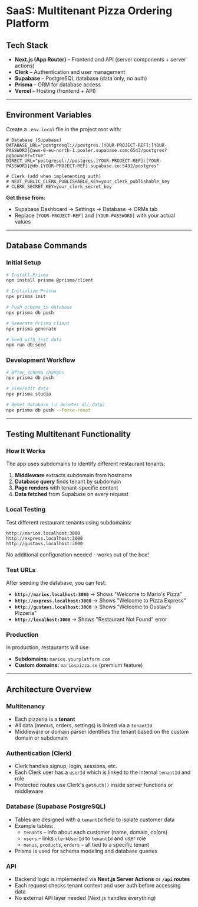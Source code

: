 # SaaS: Multitenant Pizza Ordering Platform

## Tech Stack

- **Next.js (App Router)** – Frontend and API (server components + server actions)
- **Clerk** – Authentication and user management
- **Supabase** – PostgreSQL database (data only, no auth)
- **Prisma** – ORM for database access
- **Vercel** – Hosting (frontend + API)

---

## Environment Variables

Create a `.env.local` file in the project root with:

```env
# Database (Supabase)
DATABASE_URL="postgresql://postgres.[YOUR-PROJECT-REF]:[YOUR-PASSWORD]@aws-0-eu-north-1.pooler.supabase.com:6543/postgres?pgbouncer=true"
DIRECT_URL="postgresql://postgres.[YOUR-PROJECT-REF]:[YOUR-PASSWORD]@db.[YOUR-PROJECT-REF].supabase.co:5432/postgres"

# Clerk (add when implementing auth)
# NEXT_PUBLIC_CLERK_PUBLISHABLE_KEY=your_clerk_publishable_key
# CLERK_SECRET_KEY=your_clerk_secret_key
```

**Get these from:**

- Supabase Dashboard → Settings → Database → ORMs tab
- Replace `[YOUR-PROJECT-REF]` and `[YOUR-PASSWORD]` with your actual values

---

## Database Commands

### Initial Setup

```bash
# Install Prisma
npm install prisma @prisma/client

# Initialize Prisma
npx prisma init

# Push schema to database
npx prisma db push

# Generate Prisma client
npx prisma generate

# Seed with test data
npm run db:seed
```

### Development Workflow

```bash
# After schema changes
npx prisma db push

# View/edit data
npx prisma studio

# Reset database (⚠️ deletes all data)
npx prisma db push --force-reset
```

---

## Testing Multitenant Functionality

### How It Works

The app uses subdomains to identify different restaurant tenants:

1. **Middleware** extracts subdomain from hostname
2. **Database query** finds tenant by subdomain
3. **Page renders** with tenant-specific content
4. **Data fetched** from Supabase on every request

### Local Testing

Test different restaurant tenants using subdomains:

```
http://marios.localhost:3000
http://express.localhost:3000
http://gustavs.localhost:3000
```

No additional configuration needed - works out of the box!

### Test URLs

After seeding the database, you can test:

- **`http://marios.localhost:3000`** → Shows "Welcome to Mario's Pizza"
- **`http://express.localhost:3000`** → Shows "Welcome to Pizza Express"
- **`http://gustavs.localhost:3000`** → Shows "Welcome to Gustav's Pizzeria"
- **`http://localhost:3000`** → Shows "Restaurant Not Found" error

### Production

In production, restaurants will use:

- **Subdomains:** `marios.yourplatform.com`
- **Custom domains:** `mariospizza.se` (premium feature)

---

## Architecture Overview

### Multitenancy

- Each pizzeria is a **tenant**
- All data (menus, orders, settings) is linked via a `tenantId`
- Middleware or domain parser identifies the tenant based on the custom domain or subdomain

### Authentication (Clerk)

- Clerk handles signup, login, sessions, etc.
- Each Clerk user has a `userId` which is linked to the internal `tenantId` and role
- Protected routes use Clerk's `getAuth()` inside server functions or middleware

### Database (Supabase PostgreSQL)

- Tables are designed with a `tenantId` field to isolate customer data
- Example tables:
  - `tenants` – info about each customer (name, domain, colors)
  - `users` – links `clerkUserId` to `tenantId` and user role
  - `menus`, `products`, `orders` – all tied to a specific tenant
- Prisma is used for schema modeling and database queries

### API

- Backend logic is implemented via **Next.js Server Actions** or **`/api` routes**
- Each request checks tenant context and user auth before accessing data
- No external API layer needed (Next.js handles everything)
